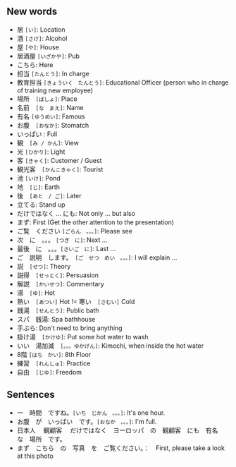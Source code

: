 ## New words
* 居 `[い]`: Location
* 酒 `[さけ]`: Alcohol
* 屋 `[や]`: House
* 居酒屋 `[いざかや]`: Pub
* こちら: Here
* 担当 `[たんとう]`: In charge
* 教育担当 `[きょういく　たんとう]`: Educational Officer (person who in charge of training new employee)
* 場所　`[ばしょ]`: Place
* 名前　`[な　まえ]`: Name
* 有名 `[ゆうめい]`: Famous
* お腹　`[おなか]`: Stomatch
* いっぱい : Full
* 観　`[み / かん]`: View
* 光 `[ひかり]`: Light
* 客 `[きゃく]`: Customer / Guest
* 観光客　`[かんこきゃく]`: Tourist
* 池 `[いけ]`: Pond
* 地　`[じ]`: Earth
* 後　`[あと　/ ご]`: Later
* 立てる: Stand up
* だけではなく ... にも: Not only ... but also
* まず: First (Get the other attention to the presentation)
* ご覧　ください `[ごらん　。。。]`: Please see
* 次　に　。。。 `[つぎ　に]`: Next ...
* 最後　に　。。。`[さいご　に]`: Last ...
* ご　説明　します。　`[ご　せつ　めい　。。。]`: I will explain ...
* 説　`[せつ]`: Theory
* 説得　`[せっとく]`: Persuasion
* 解説　`[かいせつ]`: Commentary
* 湯　`[ゆ]`: Hot
* 熱い　`[あつい]` Hot != 寒い　`[さむい]` Cold
* 銭湯　`[せんとう]`: Public bath
* スパ　銭湯: Spa bathhouse
* 手ぶら: Don't need to bring anything
* 掛け湯　`[かけゆ]`: Put some hot water to wash
* いい　湯加減　`[。。。ゆかげん]`: Kimochi, when inside the hot water
* 8階 `[はち　かい]`: 8th Floor
* 練習　`[れんしゅ]`: Practice
* 自由　`[じゆ]`: Freedom

## Sentences
* 一　時間　ですね。`[いち　じかん　。。。]`: It's one hour.
* お腹　が　いっぱい　です。`[おなか　。。。]`: I'm full.
* 日本人 　観顧客　 だけではなく　ヨーロッパ　の　観顧客　にも　有名　な　場所　です。
* まず　こちら　の　写真　を　ご覧ください。：　First, please take a look at this photo

